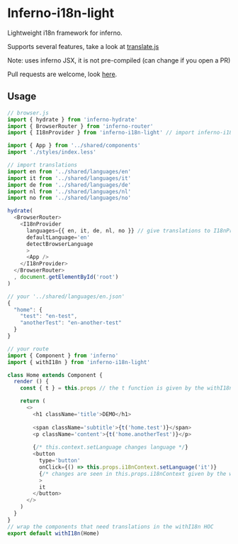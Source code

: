 # Inferno-i18n-light

Lightweight i18n framework for inferno.

Supports several features, take a look at [translate.js](./src/translate.js)

Note: uses inferno JSX, it is not pre-compiled (can change if you open a PR)

Pull requests are welcome, look [here](./CONTRIBUTING.md).

## Usage

```JavaScript
// browser.js
import { hydrate } from 'inferno-hydrate'
import { BrowserRouter } from 'inferno-router'
import { I18nProvider } from 'inferno-i18n-light' // import inferno-i18n-light

import { App } from '../shared/components'
import './styles/index.less'

// import translations
import en from '../shared/languages/en'
import it from '../shared/languages/it'
import de from '../shared/languages/de'
import nl from '../shared/languages/nl'
import no from '../shared/languages/no'

hydrate(
  <BrowserRouter>
    <I18nProvider 
      languages={{ en, it, de, nl, no }} // give translations to I18nProvider
      defaultLanguage='en'
      detectBrowserLanguage
      >
      <App />
    </I18nProvider>
  </BrowserRouter>
  , document.getElementById('root')
)

// your '../shared/languages/en.json'
{
  "home": {
    "test": "en-test",
    "anotherTest": "en-another-test"
  }
}

// your route
import { Component } from 'inferno'
import { withI18n } from 'inferno-i18n-light'

class Home extends Component {
  render () {
    const { t } = this.props // the t function is given by the withI18n HOC

    return (
      <>
        <h1 className='title'>DEMO</h1>
        
        <span className='subtitle'>{t('home.test')}</span>
        <p className='content'>{t('home.anotherTest')}</p>
        
        {/* this.context.setLanguage changes language */}
        <button 
          type='button' 
          onClick={() => this.props.i18nContext.setLanguage('it')}
          {/* changes are seen in this.props.i18nContext given by the withI18n HOC */}
          >
          it
        </button>
      </>
    )
  }
}
// wrap the components that need translations in the withI18n HOC
export default withI18n(Home) 
```